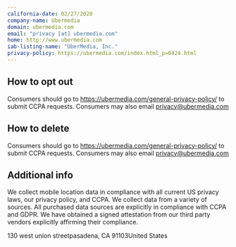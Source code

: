```yaml
---
california-date: 02/27/2020
company-name: Ubermedia
domain: ubermedia.com
email: "privacy [at] ubermedia.com"
home: http://www.ubermedia.com
iab-listing-name: "UberMedia, Inc."
privacy-policy: https://ubermedia.com/index.html_p=6424.html
---
```

## How to opt out


Consumers should go to https://ubermedia.com/general-privacy-policy/ to submit CCPA requests. Consumers may also email privacy@ubermedia.com

## How to delete


Consumers should go to https://ubermedia.com/general-privacy-policy/ to submit CCPA requests. Consumers may also email privacy@ubermedia.com

## Additional info


We collect mobile location data in compliance with all current US privacy laws, our privacy policy, and CCPA. We collect data from a variety of sources. All purchased data sources are explicitly in compliance with CCPA and GDPR. We have obtained a signed attestation from our third party vendors explicitly affirming their compliance.

130 west union streetpasadena, CA 91103United States













